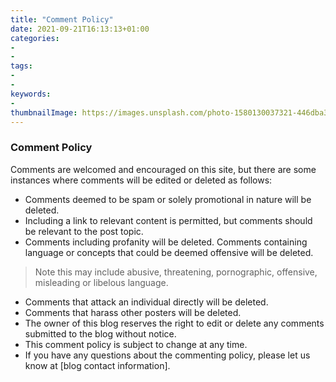 ```yaml
---
title: "Comment Policy"
date: 2021-09-21T16:13:13+01:00
categories:
- 
- 
tags:
- 
- 
keywords:
- 
thumbnailImage: https://images.unsplash.com/photo-1580130037321-446dba3cacc2?ixid=MnwxMjA3fDB8MHxwaG90by1wYWdlfHx8fGVufDB8fHx8&ixlib=rb-1.2.1&auto=format&fit=crop&w=1326&q=80
---
```

### Comment Policy

Comments are welcomed and encouraged on this site, but there are some instances where comments will be edited or deleted as follows:

- Comments deemed to be spam or solely promotional in nature will be deleted. 
- Including a link to relevant content is permitted, but comments should be relevant to the post topic.
- Comments including profanity will be deleted.
Comments containing language or concepts that could be deemed offensive will be deleted. 
> Note this may include abusive, threatening, pornographic, offensive, misleading or libelous language.

- Comments that attack an individual directly will be deleted.
- Comments that harass other posters will be deleted. 
- The owner of this blog reserves the right to edit or delete any comments submitted to the blog without notice. 
- This comment policy is subject to change at any time. 
- If you have any questions about the commenting policy, please let us know at [blog contact information].
